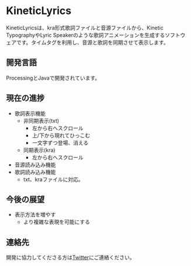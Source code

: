 # KineticLyrics
KineticLyricsは、kra形式歌詞ファイルと音源ファイルから、Kinetic TypographyやLyric Speakerのような歌詞アニメーションを生成するソフトウェアです。タイムタグを利用し、音源と歌詞を同期させて表示します。

## 開発言語
ProcessingとJavaで開発されています。

## 現在の進捗
- 歌詞表示機能
    - 非同期表示(txt)
        - 左から右へスクロール
        - 上/下から現れてひっこむ
        - 一文字ずつ登場、消える
    - 同期表示(kra)
        - 左から右へスクロール
- 音源読み込み機能
- 歌詞読み込み機能
    - txt、kraファイルに対応。

## 今後の展望
- 表示方法を増やす
    - より複雑な表現を可能にする

## 連絡先
開発に協力してくださる方は[Twitter](https://www.twitter.com/Alumoto_san)にご連絡ください。